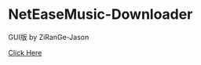# NetEaseMusic-Downloader

GUI版 by ZiRanGe-Jason

[Click Here](https://github.com/ZiRanGe-Jason/NetEaseMusic-Downloader-GUI)
